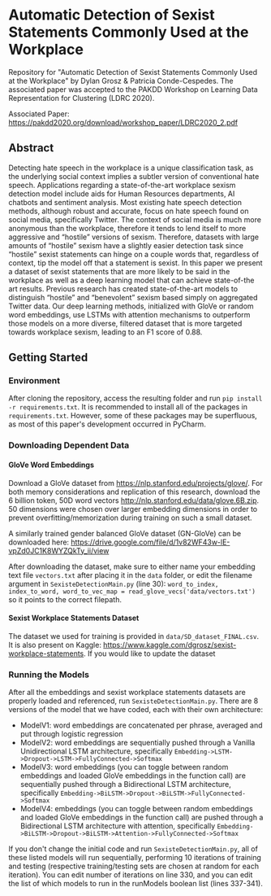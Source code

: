 # Automatic Detection of Sexist Statements Commonly Used at the Workplace

Repository for "Automatic Detection of Sexist Statements Commonly Used at the Workplace" by Dylan Grosz & Patricia Conde-Cespedes. The associated paper was accepted to the PAKDD Workshop on Learning Data Representation for Clustering (LDRC 2020).

Associated Paper: https://pakdd2020.org/download/workshop_paper/LDRC2020_2.pdf

## Abstract
Detecting hate speech in the workplace is a unique classification task, as the underlying social context implies a subtler version of conventional hate speech. Applications regarding a state-of-the-art workplace sexism detection model include aids for Human Resources departments, AI chatbots and sentiment analysis. Most existing hate speech detection methods, although robust and accurate, focus on hate speech found on social media, specifically Twitter. The context of social media is much more anonymous than the workplace, therefore it tends to lend itself to more aggressive and “hostile” versions of sexism. Therefore, datasets with large amounts of “hostile” sexism have a slightly easier detection task since “hostile” sexist statements can hinge on a couple words that, regardless of context, tip the model off that a statement is sexist. In this paper we present a dataset of sexist statements that are more likely to be said in the workplace as well as a deep learning model that can achieve state-of-the art results. Previous research has created state-of-the-art models to distinguish “hostile” and “benevolent” sexism based simply on aggregated Twitter data. Our deep learning methods, initialized with GloVe or random word embeddings, use LSTMs with attention mechanisms to outperform those models on a more diverse, filtered dataset that is more targeted towards workplace sexism, leading to an F1 score of 0.88.

## Getting Started

### Environment

After cloning the repository, access the resulting folder and run ```pip install -r requirements.txt```. It is recommended to install all of the packages in ```requirements.txt```. However, some of these packages may be superfluous, as most of this paper's development occurred in PyCharm.

### Downloading Dependent Data

#### GloVe Word Embeddings
Download a GloVe dataset from https://nlp.stanford.edu/projects/glove/. For both memory considerations and replication of this research, download the 6 billion token, 50D word vectors http://nlp.stanford.edu/data/glove.6B.zip. 50 dimensions were chosen over larger embedding dimensions in order to prevent overfitting/memorization during training on such a small dataset.

A similarly trained gender balanced GloVe dataset (GN-GloVe) can be downloaded here: https://drive.google.com/file/d/1v82WF43w-lE-vpZd0JC1K8WYZQkTy_ii/view

After downloading the dataset, make sure to either name your embedding text file ```vectors.txt``` after placing it in the ```data``` folder, or edit the filename argument in ```SexisteDetectionMain.py``` (line 30): ```word_to_index, index_to_word, word_to_vec_map = read_glove_vecs('data/vectors.txt')``` so it points to the correct filepath.

#### Sexist Workplace Statements Dataset

The dataset we used for training is provided in ```data/SD_dataset_FINAL.csv```. It is also present on Kaggle: https://www.kaggle.com/dgrosz/sexist-workplace-statements. If you would like to update the dataset 

### Running the Models

After all the embeddings and sexist workplace statements datasets are properly loaded and referenced, run ```SexisteDetectionMain.py```. There are 8 versions of the model that we have coded, each with their own architecture:
 - ModelV1: word embeddings are concatenated per phrase, averaged and put through logistic regression
 - ModelV2: word embeddings are sequentially pushed through a Vanilla Unidirectional LSTM architecture, specifically ```Embedding->LSTM->Dropout->LSTM->FullyConnected->Softmax```
 - ModelV3: word embeddings (you can toggle between random embeddings and loaded GloVe embeddings in the function call) are sequentially pushed through a Bidirectional LSTM architecture, specifically ```Embedding->BiLSTM->Dropout->BiLSTM->FullyConnected->Softmax```
 - ModelV4: embeddings (you can toggle between random embeddings and loaded GloVe embeddings in the function call) are pushed through a Bidirectional LSTM architecture with attention, specifically ```Embedding->BiLSTM->Dropout->BiLSTM->Attention->FullyConnected->Softmax```
 
If you don't change the initial code and run ```SexisteDetectionMain.py```, all of these listed models will run sequentially, performing 10 iterations of training and testing (respective training/testing sets are chosen at random for each iteration). You can edit number of iterations on line 330, and you can edit the list of which models to run in the runModels boolean list (lines 337-341).
